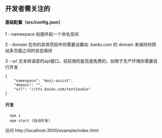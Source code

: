 ## 开发者需关注的

#### 基础配置（src/config.json）
1 - namespace 给插件起一个命名空间

2 - domain    在你的具体项目中你需要设置如 .baidu.com 的 domain 来保持你网站多页面之间的状态保持

3 - url       文本转语音的api接口，目前用的是百度免费的，如用于生产环境你需要自行开发

```
{
	"namespace": "mozi-assist",
	"domain": "",  
	"url": "//tts.baidu.com/text2audio"
}
```

#### 开发

```
  npm i
  npm start (启动开发)
```
访问 http://localhost:3000/example/index.html